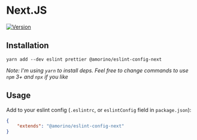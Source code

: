 # Next.JS
[![Version][version-badge]][package]

## Installation

```
yarn add --dev eslint prettier @amorino/eslint-config-next
```

*Note: I'm using `yarn` to install deps. Feel free to change commands to use `npm` 3+ and `npx` if you like*


## Usage

Add to your eslint config (`.eslintrc`, or `eslintConfig` field in `package.json`):

```json
{
    "extends": "@amorino/eslint-config-next"
}
```
[version-badge]: https://img.shields.io/npm/v/@amorino/eslint-config-next.svg?style=flat-square
[package]: https://www.npmjs.com/package/@amorino/eslint-config-next
